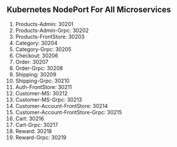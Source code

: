 Kubernetes NodePort For All Microservices
---
1. Products-Admin: 30201
2. Products-Admin-Grpc: 30202
3. Products-FrontStore: 30203
4. Category: 30204
5. Category-Grpc: 30205
6. Checkout: 30206
7. Order: 30207
8. Order-Grpc: 30208
9. Shipping: 30209
10. Shipping-Grpc: 30210
11. Auth-FrontStore: 30211
12. Customer-MS: 30212
13. Customer-MS-Grpc: 30213
14. Customer-Account-FrontStore: 30214
15. Customer-Account-FrontStore-Grpc: 30215
16. Cart: 30216
17. Cart-Grpc: 30217
18. Reward: 30218
19. Reward-Grpc: 30219